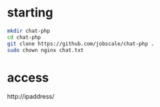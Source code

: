 # starting

```bash
mkdir chat-php
cd chat-php
git clone https://github.com/jobscale/chat-php .
sudo chown nginx chat.txt
```

# access

http://ipaddress/


